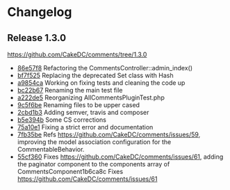 Changelog
=========

Release 1.3.0
-------------

https://github.com/CakeDC/comments/tree/1.3.0

* [86e57f8](https://github.com/CakeDC/comments/commit/86e57f8) Refactoring the CommentsController::admin_index()
* [bf7f525](https://github.com/CakeDC/comments/commit/bf7f525) Replacing the deprecated Set class with Hash
* [a9854ca](https://github.com/CakeDC/comments/commit/a9854ca) Working on fixing tests and cleaning the code up
* [bc22b67](https://github.com/CakeDC/comments/commit/bc22b67) Renaming the main test file
* [a222de5](https://github.com/CakeDC/comments/commit/a222de5) Reorganizing AllCommentsPluginTest.php
* [9c5f6be](https://github.com/CakeDC/comments/commit/9c5f6be) Renaming files to be upper cased
* [2cbd1b3](https://github.com/CakeDC/comments/commit/2cbd1b3) Adding semver, travis and composer
* [b5e394b](https://github.com/CakeDC/comments/commit/b5e394b) Some CS corrections
* [75a10e1](https://github.com/CakeDC/comments/commit/75a10e1) Fixing a strict error and documentation
* [7fb35be](https://github.com/CakeDC/comments/commit/7fb35be) Refs https://github.com/CakeDC/comments/issues/59, improving the model association configuration for the CommentableBehavior.
* [55cf360](https://github.com/CakeDC/comments/commit/55cf360) Fixes https://github.com/CakeDC/comments/issues/61, adding the paginator component to the components array of CommentsComponent1b6ca8c Fixes https://github.com/CakeDC/comments/issues/61
